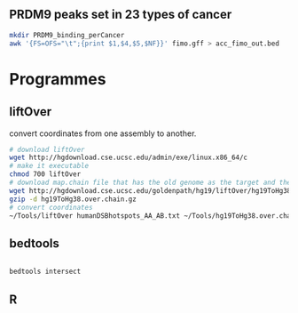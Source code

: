 

## PRDM9 peaks set in 23 types of cancer
```bash
mkdir PRDM9_binding_perCancer
awk '{FS=OFS="\t";{print $1,$4,$5,$NF}}' fimo.gff > acc_fimo_out.bed
```

# Programmes
## liftOver
convert coordinates from one assembly to another.
```bash
# download liftOver
wget http://hgdownload.cse.ucsc.edu/admin/exe/linux.x86_64/c
# make it executable
chmod 700 liftOver
# download map.chain file that has the old genome as the target and the new genome as the query. This file is required as input to the liftOver utility.
wget http://hgdownload.cse.ucsc.edu/goldenpath/hg19/liftOver/hg19ToHg38.over.chain.gz
gzip -d hg19ToHg38.over.chain.gz
# convert coordinates
~/Tools/liftOver humanDSBhotspots_AA_AB.txt ~/Tools/hg19ToHg38.over.chain humanDSBhotspots_AA_AB.hg38.txt unMapped
```
## bedtools
```bash

bedtools intersect
```
## R
# 
<!--stackedit_data:
eyJoaXN0b3J5IjpbLTg0ODIwODI3MywtNzQxNzEyMDQ3LDYzNj
A1MjIyNiwxOTMxMTE2NTI3LC0xNDE5MTk4MTE2LC0xNjE0NDA3
MzUwLC0xNTc5Mzg0MDgxLDE0NDA4MjIzMzAsLTE3NDc3MDUwNz
MsLTg3NjEwOTY3NCwtODA3ODk1OTc4LDI2NzgzMzI4MywtMTE4
ODM5NTQwNiwxMTI0MTgyMDE3LC05MTMxMDAxNjgsLTE2MzE5OT
c5MDgsMTg5MTg3Nzc2LC0xNTkzOTQzNjMxLDYxNjM4NzAyNywx
NDc1MTM5MzEzXX0=
-->